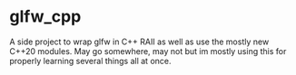 # glfw_cpp
 
A side project to wrap glfw in C++ RAII as well as use the mostly new C++20 modules. May go somewhere, may not but im mostly using this for properly learning several things all at once.